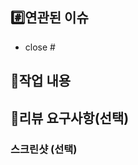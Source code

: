 ## #️⃣연관된 이슈

- close #

<!-- ex) #이슈번호, #이슈번호 -->

## 📝작업 내용

<!-- 이번 PR에서 작업한 내용을 간략히 설명해주세요(이미지 첨부 가능) -->

## 💬리뷰 요구사항(선택)

<!-- 리뷰어가 특별히 봐주었으면 하는 부분이 있다면 작성해주세요 -->

### 스크린샷 (선택)
